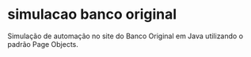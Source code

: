 # simulacao banco original
 Simulação de automação no site do Banco Original em Java utilizando o padrão Page Objects.
